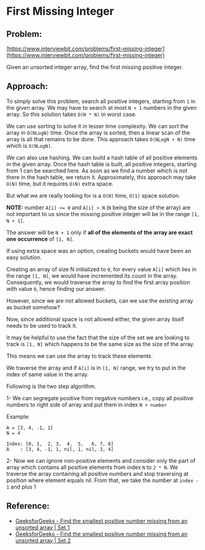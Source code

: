 # First Missing Integer

## Problem:
[https://www.interviewbit.com/problems/first-missing-integer](https://www.interviewbit.com/problems/first-missing-integer)

Given an unsorted integer array, find the first missing positive integer.

## Approach:

To simply solve this problem, search all positive integers, starting from `1` in the given array. We may have to search at most `N + 1` numbers in the given array. So this solution takes `O(N * N)` in worst case.

We can use sorting to solve it in lesser time complexity. We can sort the array in `O(NLogN)` time. Once the array is sorted, then a linear scan of the array is all that remains to be done. This approach takes `O(NLogN + N)` time which is `O(NLogN)`.

We can also use hashing. We can build a hash table of all positive elements in the given array. Once the hash table is built, all positive integers, starting from 1 can be searched here. As soon as we find a number which is not there in the hash table, we return it. Approximately, this approach may take `O(N)` time, but it requires `O(N)` extra space.

But what we are really looking for is a `O(N)` time, `O(1)` space solution.

**NOTE:** number `A[i] <= 0` and `A[i] > N` (`N` being the size of the array) are not important to us since the missing positive integer will be in the range `[1, N + 1]`.

The answer will be `N + 1` only if **all of the elements of the array are exact one occurrence** of `[1, N]`.

If using extra space was an option, creating buckets would have been an easy solution.

Creating an array of size N initialized to `0`, for every value `A[i]` which lies in the range `[1, N]`, we would have incremented its count in the array. Consequently, we would traverse the array to find the first array position with value `0`, hence finding our answer.

However, since we are not allowed buckets, can we use the existing array as bucket somehow?

Now, since additional space is not allowed either, the given array itself needs to be used to track it.

It may be helpful to use the fact that the size of the set we are looking to track is `[1, N]` which happens to be the same size as the size of the array.

This means we can use the array to track these elements.

We traverse the array and if `A[i]` is in `[1, N]` range, we try to put in the index of same value in the array.

Following is the two step algorithm.

1- We can segregate positive from negative numbers i.e., copy all positive numbers to right side of array and put them in index `N + number`

Example:
```
A = [3, 4, -1, 1]
N = 4

Index: [0, 1,  2, 3,  4,  5,   6, 7, 8]
A    : [3, 4, -1, 1, nil, 1, nil, 3, 4]
```

2- Now we can ignore non-positive elements and consider only the part of array which contains all positive elements from index `N` to `2 * N`. We traverse the array containing all positive numbers and stop traversing at position where element equals nil. From that, we take the number at `index - 1` and plus 1

## Reference:
* [GeeksforGeeks - Find the smallest positive number missing from an unsorted array | Set 1](https://www.geeksforgeeks.org/find-the-smallest-positive-number-missing-from-an-unsorted-array)
* [GeeksforGeeks - Find the smallest positive number missing from an unsorted array | Set 2](https://www.geeksforgeeks.org/find-the-smallest-positive-number-missing-from-an-unsorted-array-set-2)
